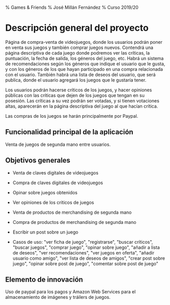 % Games & Friends
% José Millán Fernández
% Curso 2019/20

# Descripción general del proyecto

Página de compra-venta de videojuegos, donde los usuarios podrán poner en venta sus juegos y también comprar juegos nuevos. Contendrá una página descriptiva de cada juego donde podremos ver las críticas, la puntuación, la fecha de salida, los géneros del juego, etc. Habrá un sistema de recomendaciones según los géneros que indique el usuario que le gusta, y con los géneros de los que hayan participado en una compra relacionada con el usuario. También habrá una lista de deseos del usuario, que será publica, donde el usuario agregará los juegos que le gustaría tener.

Los usuarios podrán hacerse críticos de los juegos, y hacer opiniones públicas con las críticas que dejen de los juegos que tengan en su posesión. Las críticas a su vez podrán ser votadas, y si tienen votaciones altas, aparecerán en la página descriptiva del juego al que hacían crítica.

Las compras de los juegos se harán principalmente por Paypal.

## Funcionalidad principal de la aplicación

Venta de juegos de segunda mano entre usuarios.

## Objetivos generales

* Venta de claves digitales de videojuegos
* Compra de claves digitales de videojuegos
* Opinar sobre juegos obtenidos
* Ver opiniones de los críticos de juegos
* Venta de productos de merchandising de segunda mano
* Compra de productos de merchandising de segunda mano
* Escribir un post sobre un juego

* Casos de uso: "ver ficha de juego", "registrarse", "buscar críticos", "buscar juegos", "comprar juego", "opinar sobre juego", "añadir a lista de deseos", "ver recomendaciones", "ver juegos en oferta", "añadir usuario como amigo", "ver lista de deseos de amigos", "crear post sobre juego", "opinar sobre post de juego", "comentar sobre post de juego"

## Elemento de innovación

Uso de paypal para los pagos y Amazon Web Services para el almacenamiento de imágenes y tráilers de juegos.
